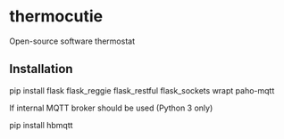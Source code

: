 # thermocutie
Open-source software thermostat

## Installation
pip install flask flask_reggie flask_restful flask_sockets wrapt paho-mqtt

If internal MQTT broker should be used (Python 3 only)

pip install hbmqtt
